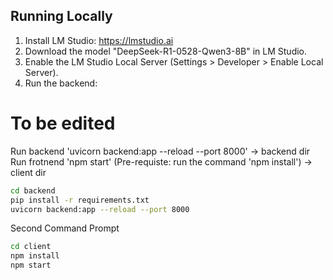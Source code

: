 ## Running Locally

1. Install LM Studio: https://lmstudio.ai
2. Download the model "DeepSeek-R1-0528-Qwen3-8B" in LM Studio.
3. Enable the LM Studio Local Server (Settings > Developer > Enable Local Server).
4. Run the backend:

# To be edited
Run backend 'uvicorn backend:app --reload --port 8000' -> backend dir
Run frotnend 'npm start' (Pre-requiste: run the command 'npm install') -> client dir


```bash
cd backend
pip install -r requirements.txt
uvicorn backend:app --reload --port 8000
```

Second Command Prompt
```bash
cd client
npm install
npm start

